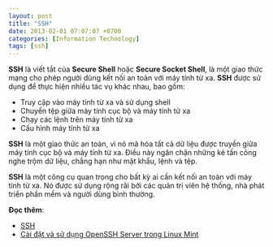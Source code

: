 ```yaml
---
layout: post
title: "SSH"
date: 2013-02-01 07:07:07 +0700
categories: [Information Technology]
tags: [ssh]
---
```


**SSH** là viết tắt của **Secure Shell** hoặc **Secure Socket Shell**, là một giao thức mạng cho phép người dùng kết nối an toàn với máy tính từ xa. **SSH** được sử dụng để thực hiện nhiều tác vụ khác nhau, bao gồm:  

- Truy cập vào máy tính từ xa và sử dụng shell
- Chuyển tệp giữa máy tính cục bộ và máy tính từ xa
- Chạy các lệnh trên máy tính từ xa
- Cấu hình máy tính từ xa

**SSH** là một giao thức an toàn, vì nó mã hóa tất cả dữ liệu được truyền giữa máy tính cục bộ và máy tính từ xa. Điều này ngăn chặn những kẻ tấn công nghe trộm dữ liệu, chẳng hạn như mật khẩu, lệnh và tệp.  

**SSH** là một công cụ quan trọng cho bất kỳ ai cần kết nối an toàn với máy tính từ xa. Nó được sử dụng rộng rãi bởi các quản trị viên hệ thống, nhà phát triển phần mềm và người dùng bình thường.  

**Đọc thêm**:  
- [SSH](https://vi.wikipedia.org/wiki/SSH)  
- [Cài đặt và sử dụng OpenSSH Server trong Linux Mint](https://vegetaz.github.io/linux/ubuntu/ssh/2013/11/09/install-and-use-openssh-in-linux-mint.html)  
